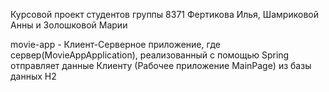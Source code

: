 Курсовой проект студентов группы 8371 Фертикова Илья, Шамриковой Анны и Золошковой Марии

movie-app - Клиент-Серверное приложение, где сервер(MovieAppApplication), реализованный с помощью Spring отправляет данные Клиенту
(Рабочее приложение MainPage) из базы данных H2
